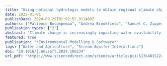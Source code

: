 ```yaml
---
title: "Using national hydrologic models to obtain regional climate change impacts on streamflow basins with unrepresented processes"
date: 2025-01-01
publishDate: 2024-09-29T01:02:52.911408Z
authors: ["Patience Bosompemaa", "Andrea Brookfield", "Samuel C. Zipper", "Mary C. Hill"]
publication_types: ["2"]
abstract: "Climate change is increasingly impacting water availability. National-scale hydrologic models simulate streamflow resulting from many important processes, but often without processes such as human water use and management activities. This work explores and tests methods to account for such omitted processes using one national-scale hydrologic model. Two bias correction methods, Flow Duration Curve (FDC) and Auto-Regressive Integrated Moving Average (ARIMA), are tested on streamflow simulated by the US Geological Survey National Hydrologic Model (NHM-PRMS), which omits irrigation pumping. A semi-arid agricultural case study is used. FDC and ARIMA perform better for correcting low and high flows, respectively. A hybrid method performs well at both low and high flows; typical Nash-Sutcliffe values increased from <-1.00 to about 0.75. Results suggest methods with which national-scale hydrologic models can be bias-corrected for omitted processes to improve regional streamflow estimates. Utility of these correction methods in simulation of future projections is discussed."
featured: true
publication: "*Environmental Modelling & Software*"
tags: ["Water and Agriculture", "Stream-Aquifer Interactions"]
doi: "10.1016/j.envsoft.2024.106234"
url_pdf: "https://www.sciencedirect.com/science/article/pii/S1364815224002950/pdf"
---
```


